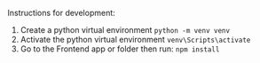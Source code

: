 Instructions for development:
1. Create a python virtual environment
   `python -m venv venv`
2. Activate the python virtual environment
   `venv\Scripts\activate`
3. Go to the Frontend app or  folder then run:
   `npm install`
   
